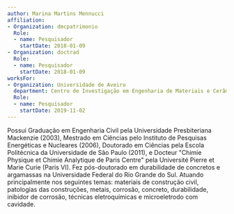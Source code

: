 ```yaml
---
author: Marina Martins Mennucci
affiliation:
- Organization: dmcpatrimonio
  Role:
  - name: Pesquisador
    startDate: 2018-01-09
- Organization: doctrad
  Role:
  - name: Pesquisador
    startDate: 2018-01-09
worksFor:
- Organization: Universidade de Aveiro
  department: Centro de Investigação em Engenharia de Materiais e Cerâmica
  Role:
  - name: Pesquisador
    startDate: 2019-11-02
---
```


Possui Graduação em Engenharia Civil pela Universidade Presbiteriana
Mackenzie (2003), Mestrado em Ciências pelo Instituto de Pesquisas
Energéticas e Nucleares (2006), Doutorado em Ciências pela Escola
Politécnica da Universidade de São Paulo (2011), e Docteur "Chimie
Physique et Chimie Analytique de Paris Centre" pela Université Pierre et
Marie Curie (Paris VI). Fez pós-doutorado em durabilidade de concretos e
argamassas na Universidade Federal do Rio Grande do Sul. Atuando
principalmente nos seguintes temas: materiais de construção civil,
patologias das construções, metais, corrosão, concreto, durabilidade,
inibidor de corrosão, técnicas eletroquímicas e microeletrodo com
cavidade. 

